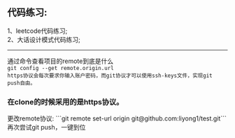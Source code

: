 ## 代码练习:  
1、leetcode代码练习;  
2、大话设计模式代码练习;  

---
通过命令查看项目的remote到底是什么  
```git config --get remote.origin.url```  
```https协议会每次要求你输入账户密码，而git协议才可以使用ssh-keys文件，实现git push自由。```
<h3>在clone的时候采用的是https协议。</h3>
更改remote协议:
```git remote set-url origin git@github.com:liyong1/test.git```  
再次尝试git push，一键到位